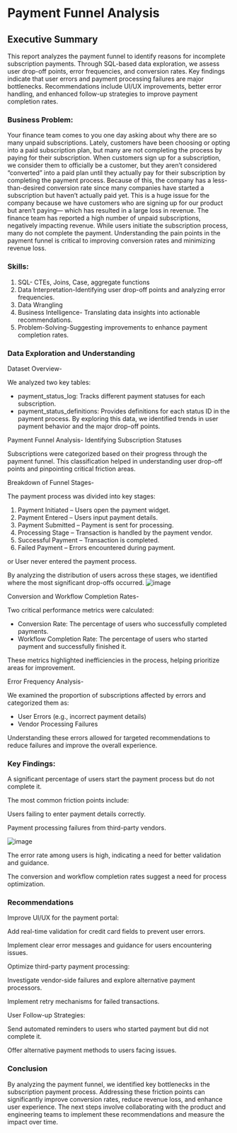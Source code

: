 # Payment Funnel Analysis

## Executive Summary

This report analyzes the payment funnel to identify reasons for incomplete subscription payments. Through SQL-based data exploration, we assess user drop-off points, error frequencies, and conversion rates. Key findings indicate that user errors and payment processing failures are major bottlenecks. Recommendations include UI/UX improvements, better error handling, and enhanced follow-up strategies to improve payment completion rates.

### Business Problem:
Your finance team comes to you one day asking about why there are so many unpaid subscriptions. Lately, customers have been choosing or opting into a paid subscription plan, but many are not completing the process by paying for their subscription. When customers sign up for a subscription, we consider them to officially be a customer, but they aren’t considered “converted” into a paid plan until they actually pay for their subscription by completing the payment process. Because of this, the company has a less-than-desired conversion rate since many companies have started a subscription but haven’t actually paid yet. This is a huge issue for the company because we have customers who are signing up for our product but aren’t paying— which has resulted in a large loss in revenue. The finance team has reported a high number of unpaid subscriptions, negatively impacting revenue. While users initiate the subscription process, many do not complete the payment. Understanding the pain points in the payment funnel is critical to improving conversion rates and minimizing revenue loss.

### Skills:

1. SQL- CTEs, Joins, Case, aggregate functions 
2. Data Interpretation-Identifying user drop-off points and analyzing error frequencies.
3. Data Wrangling
4. Business Intelligence- Translating data insights into actionable recommendations.
5. Problem-Solving-Suggesting improvements to enhance payment completion rates.

### Data Exploration and Understanding

Dataset Overview-

We analyzed two key tables:
- payment_status_log: Tracks different payment statuses for each subscription.
- payment_status_definitions: Provides definitions for each status ID in the payment process.
By exploring this data, we identified trends in user payment behavior and the major drop-off points.

Payment Funnel Analysis-
Identifying Subscription Statuses

Subscriptions were categorized based on their progress through the payment funnel. This classification helped in understanding user drop-off points and pinpointing critical friction areas.

Breakdown of Funnel Stages-

The payment process was divided into key stages:

1. Payment Initiated – Users open the payment widget.
2. Payment Entered – Users input payment details.
3. Payment Submitted – Payment is sent for processing.
4. Processing Stage – Transaction is handled by the payment vendor.
5. Successful Payment – Transaction is completed.
6. Failed Payment – Errors encountered during payment.
   
or User never entered the payment process.

By analyzing the distribution of users across these stages, we identified where the most significant drop-offs occurred.
![image](https://github.com/user-attachments/assets/a4c0d4de-db95-4a40-81b9-03aee8e76ca6)


Conversion and Workflow Completion Rates-

Two critical performance metrics were calculated:

- Conversion Rate: The percentage of users who successfully completed payments.
- Workflow Completion Rate: The percentage of users who started payment and successfully finished it.

These metrics highlighted inefficiencies in the process, helping prioritize areas for improvement.

Error Frequency Analysis-

We examined the proportion of subscriptions affected by errors and categorized them as:
- User Errors (e.g., incorrect payment details)
- Vendor Processing Failures
  
Understanding these errors allowed for targeted recommendations to reduce failures and improve the overall experience.

### Key Findings:

A significant percentage of users start the payment process but do not complete it.

The most common friction points include:

Users failing to enter payment details correctly.

Payment processing failures from third-party vendors.

![image](https://github.com/user-attachments/assets/85677e46-ab45-4c63-a6e0-e798d08c792f)



The error rate among users is high, indicating a need for better validation and guidance.

The conversion and workflow completion rates suggest a need for process optimization.

### Recommendations

Improve UI/UX for the payment portal:

Add real-time validation for credit card fields to prevent user errors.

Implement clear error messages and guidance for users encountering issues.

Optimize third-party payment processing:

Investigate vendor-side failures and explore alternative payment processors.

Implement retry mechanisms for failed transactions.

User Follow-up Strategies:

Send automated reminders to users who started payment but did not complete it.

Offer alternative payment methods to users facing issues.

### Conclusion

By analyzing the payment funnel, we identified key bottlenecks in the subscription payment process. Addressing these friction points can significantly improve conversion rates, reduce revenue loss, and enhance user experience. The next steps involve collaborating with the product and engineering teams to implement these recommendations and measure the impact over time.
